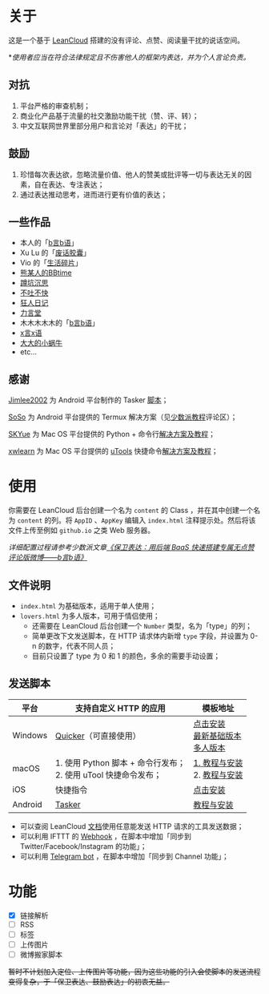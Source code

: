

# 关于

这是一个基于 [LeanCloud](https://leancloud.com) 搭建的没有评论、点赞、阅读量干扰的说话空间。

**使用者应当在符合法律规定且不伤害他人的框架内表达，并为个人言论负责。*

## 对抗

1. 平台严格的审查机制；
2. 商业化产品基于流量的社交激励功能干扰（赞、评、转）；
3. 中文互联网世界里部分用户和言论对「表达」的干扰；

## 鼓励

1. 珍惜每次表达欲，忽略流量价值、他人的赞美或批评等一切与表达无关的因素，自在表达、专注表达；
2. 通过表达推动思考，进而进行更有价值的表达；

## 一些作品

- 本人的「[b言b语](https://bb.daibor.com)」
- Xu Lu 的「[废话胶囊](https://bb.lynnislu.com/)」
- Vio 的「[生活碎片](https://vio1331.github.io/)」
- [熊某人的BBtime](https://wangyurui.cn/)
- [蹲坑沉思](https://dashlin.github.io/mythought/)
- [不吐不快](http://blog.zackzhou.com/thread/)
- [狂人日记](https://bb.elizen.me/)
- [力言堂](http://weibo.litalk.net/)
- 木木木木木的「[b言b语](https://immmmm.com/bb/)」
- [x言x语](https://chiperman.github.io/JustBB/)
- [大大的小蜗牛](https://eallion.com/talk/)
- etc…



## 感谢

[Jimlee2002](https://github.com/jimlee2002) 为 Android 平台制作的 Tasker [脚本](https://github.com/jimlee2002/nonsense.fun_tasker)；

[SoSo](https://sspai.com/u/0y3pn1ih/updates) 为 Android 平台提供的 Termux 解决方案（见[少数派教程](https://sspai.com/post/60024)评论区）；

[SKYue](https://www.skyue.com/) 为 Mac OS 平台提供的 Python + 命令行[解决方案及教程](https://www.skyue.com/blog/20042614.html)；

[xwlearn](https://xwlearn.com/) 为 Mac OS 平台提供的 [uTools](https://www.u.tools/) 快捷命令[解决方案及教程](https://xwlearn.com/howto-graciously-bb-in-mac/)；

# 使用

你需要在 LeanCloud 后台创建一个名为 `content` 的 Class ，并在其中创建一个名为 `content` 的列。将 `AppID` 、`AppKey` 编辑入 `index.html` 注释提示处。然后将该文件上传至例如 `github.io` 之类 Web 服务器。

*详细配置过程请参考少数派文章[《保卫表达：用后端 BaaS 快速搭建专属无点赞评论版微博——b言b语》](https://sspai.com/post/60024)*

## 文件说明

- `index.html` 为基础版本，适用于单人使用；
- `lovers.html` 为多人版本，可用于情侣使用；
  - 还需要在 LeanCloud 后台创建一个 `Number` 类型，名为「type」的列；
  - 简单更改下文发送脚本，在 HTTP 请求体内新增 `type` 字段，并设置为 0-n 的数字，代表不同人员；
  - 目前只设置了 type 为 0 和 1 的颜色，多余的需要手动设置；

## 发送脚本

| 平台    | 支持自定义 HTTP 的应用                                       | 模板地址                                                     |
| ------- | ------------------------------------------------------------ | ------------------------------------------------------------ |
| Windows | [Quicker](https://www.getquicker.net/)（可直接使用）         | [点击安装](https://getquicker.net/sharedaction?code=eeb80278-5f53-4b0d-d333-08d7e0dd26a9)<br>[最新基础版本](https://getquicker.net/sharedaction?code=6f13a847-1543-4a88-5a41-08d7fefdcaef)<br>[多人版本](https://getquicker.net/sharedaction?code=b07a57b9-dd67-40fc-5a40-08d7fefdcaef)|
| macOS   | 1. 使用 Python 脚本 + 命令行发布；<br />2. 使用 uTool 快捷命令发布； | [1. 教程与安装](https://www.skyue.com/blog/20042614.html)<br />2. [教程与安装](https://xwlearn.com/howto-graciously-bb-in-mac/) |
| iOS     | 快捷指令                                                     | [点击安装](https://www.icloud.com/shortcuts/3cfcbc36a6a24e0a8721bfeef8dfc6cf) |
| Android | [Tasker](https://play.google.com/store/apps/details?id=net.dinglisch.android.taskerm&hl=en_US) | [教程与安装](https://github.com/jimlee2002/nonsense.fun_tasker) |

- 可以查阅 LeanCloud [文档](https://console.leancloud.app/docs/rest_api.html#hash1094926014)使用任意能发送 HTTP 请求的工具发送数据；
- 可以利用 IFTTT 的 [Webhook](https://ifttt.com/maker_webhooks) ，在脚本中增加「同步到 Twitter/Facebook/Instagram 的功能」；
- 可以利用 [Telegram bot](https://core.telegram.org/bots/api) ，在脚本中增加「同步到 Channel 功能」；



# 功能

- [x]  链接解析
- [ ] RSS
- [ ] 标签
- [ ] 上传图片
- [ ] 微博搬家脚本

~~暂时不计划加入定位、上传图片等功能，因为这些功能的引入会使脚本的发送流程变得复杂，于「保卫表达、鼓励表达」的初衷无益。~~
